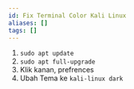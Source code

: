 ```yaml
---
id: Fix Terminal Color Kali Linux
aliases: []
tags: []
---
```


1. `sudo apt update`
2. `sudo apt full-upgrade`
3. Klik kanan, prefrences
4. Ubah Tema ke `kali-linux dark`
